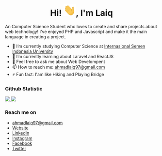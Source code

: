 <h1 align="center">Hi! <img src="https://raw.githubusercontent.com/ABSphreak/ABSphreak/master/gifs/Hi.gif" width="40px" />, I'm Laiq</h1>

An Computer Science Student who loves to create and share projects about web technology! I've enjoyed PHP and Javascript and make it the main language in creating a project.


- 🔭 I’m currently studying Computer Science at <a href="https://uisi.ac.id/">Internasional Semen Indonesia University</a>
- 🌱 I’m currently learning about Laravel and ReactJS
- 💬 Feel free to ask me about Web Develompent
- 📫 How to reach me: ahmadlaiq97@gmail.com
- ⚡ Fun fact: I'am like Hiking and Playing Bridge

  
### Github Statistic
<p align="left">
<a href="https://github.com/ahmadlaiq97">
  <img height="180em" src="https://github-readme-stats-eight-theta.vercel.app/api?username=ahmadlaiq97&show_icons=true&theme=algolia&include_all_commits=true&count_private=true"/>
  <img height="180em" src="https://github-readme-stats-eight-theta.vercel.app/api/top-langs/?username=ahmadlaiq97&layout=compact&langs_count=8&theme=algolia"/>
</a>
</p>

### Reach me on
- ahmadlaiq97@gmail.com
- <a href="https://ahmadlaiq.netlify.app/">Website</a>
- <a href="https://linkedin.com/in/ahmad-nurul-laiq/">LinkedIn</a>
- <a href="https://www.instagram.com/ahmadlaiq__">Instagram</a>
- <a href="https://www.facebook.com/laiq97/">Facebook</a>
- <a href="https://www.twitter.com/laiqahmad97">Twitter</a>
